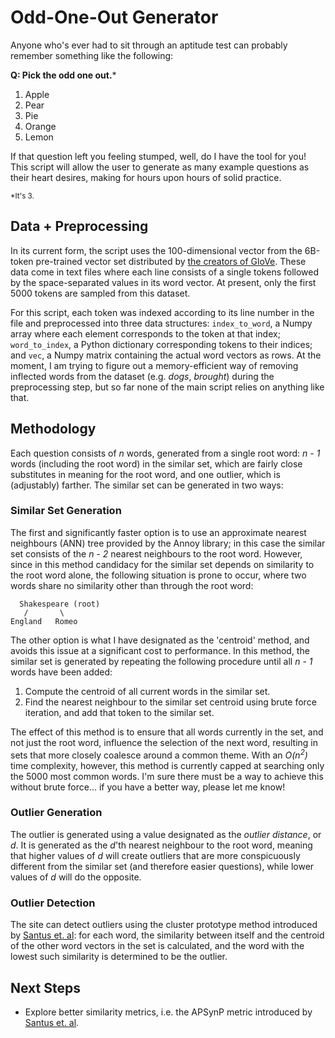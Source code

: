 # Odd-One-Out Generator

Anyone who's ever had to sit through an aptitude test can probably remember something like the following:

**Q: Pick the odd one out.***

1. Apple
2. Pear
3. Pie
4. Orange
5. Lemon

If that question left you feeling stumped, well, do I have the tool for you! This script will allow the user to generate as many example questions as their heart desires, making for hours upon hours of solid practice.

<sub>*It's 3.</sub>

## Data + Preprocessing

In its current form, the script uses the 100-dimensional vector from the 6B-token pre-trained vector set distributed by [the creators of GloVe](https://nlp.stanford.edu/projects/glove/). These data come in text files where each line consists of a single tokens followed by the space-separated values in its word vector. At present, only the first 5000 tokens are sampled from this dataset.

For this script, each token was indexed according to its line number in the file and preprocessed into three data structures: `index_to_word`, a Numpy array where each element corresponds to the token at that index; `word_to_index`, a Python dictionary corresponding tokens to their indices; and `vec`, a Numpy matrix containing the actual word vectors as rows. At the moment, I am trying to figure out a memory-efficient way of removing inflected words from the dataset (e.g. *dogs*, *brought*) during the preprocessing step, but so far none of the main script relies on anything like that.

## Methodology

Each question consists of *n* words, generated from a single root word: *n - 1* words (including the root word) in the similar set, which are fairly close substitutes in meaning for the root word, and one outlier, which is (adjustably) farther. The similar set can be generated in two ways:

### Similar Set Generation

The first and significantly faster option is to use an approximate nearest neighbours (ANN) tree provided by the Annoy library; in this case the similar set consists of the *n - 2* nearest neighbours to the root word. However, since in this method candidacy for the similar set depends on similarity to the root word alone, the following situation is prone to occur, where two words share no similarity other than through the root word:

```raw
  Shakespeare (root)
   /       \
England   Romeo
```

The other option is what I have designated as the 'centroid' method, and avoids this issue at a significant cost to performance. In this method, the similar set is generated by repeating the following procedure until all *n - 1* words have been added:

1. Compute the centroid of all current words in the similar set.
2. Find the nearest neighbour to the similar set centroid using brute force iteration, and add that token to the similar set.

The effect of this method is to ensure that all words currently in the set, and not just the root word, influence the selection of the next word, resulting in sets that more closely coalesce around a common theme. With an *O(n<sup>2</sup>)* time complexity, however, this method is currently capped at searching only the 5000 most common words. I'm sure there must be a way to achieve this without brute force... if you have a better way, please let me know!

### Outlier Generation

The outlier is generated using a value designated as the *outlier distance*, or *d*. It is generated as the *d*'th nearest neighbour to the root word, meaning that higher values of *d* will create outliers that are more conspicuously different from the similar set (and therefore easier questions), while lower values of *d* will do the opposite.

### Outlier Detection

The site can detect outliers using the cluster prototype method introduced by [Santus et. al](https://www.aclweb.org/anthology/P18-2088/): for each word, the similarity between itself and the centroid of the other word vectors in the set is calculated, and the word with the lowest such similarity is determined to be the outlier.

## Next Steps

* Explore better similarity metrics, i.e. the APSynP metric introduced by [Santus et. al](https://www.aclweb.org/anthology/P18-2088/).
